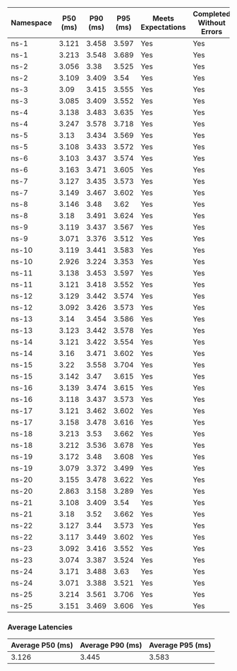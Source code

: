 | Namespace | P50 (ms) | P90 (ms) | P95 (ms) | Meets Expectations | Completed Without Errors |
|-----------|----------|----------|----------|--------------------|--------------------------|
| ns-1 | 3.121 | 3.458 | 3.597 | Yes | Yes |
| ns-1 | 3.213 | 3.548 | 3.689 | Yes | Yes |
| ns-2 | 3.056 | 3.38 | 3.525 | Yes | Yes |
| ns-2 | 3.109 | 3.409 | 3.54 | Yes | Yes |
| ns-3 | 3.09 | 3.415 | 3.555 | Yes | Yes |
| ns-3 | 3.085 | 3.409 | 3.552 | Yes | Yes |
| ns-4 | 3.138 | 3.483 | 3.635 | Yes | Yes |
| ns-4 | 3.247 | 3.578 | 3.718 | Yes | Yes |
| ns-5 | 3.13 | 3.434 | 3.569 | Yes | Yes |
| ns-5 | 3.108 | 3.433 | 3.572 | Yes | Yes |
| ns-6 | 3.103 | 3.437 | 3.574 | Yes | Yes |
| ns-6 | 3.163 | 3.471 | 3.605 | Yes | Yes |
| ns-7 | 3.127 | 3.435 | 3.573 | Yes | Yes |
| ns-7 | 3.149 | 3.467 | 3.602 | Yes | Yes |
| ns-8 | 3.146 | 3.48 | 3.62 | Yes | Yes |
| ns-8 | 3.18 | 3.491 | 3.624 | Yes | Yes |
| ns-9 | 3.119 | 3.437 | 3.567 | Yes | Yes |
| ns-9 | 3.071 | 3.376 | 3.512 | Yes | Yes |
| ns-10 | 3.119 | 3.441 | 3.583 | Yes | Yes |
| ns-10 | 2.926 | 3.224 | 3.353 | Yes | Yes |
| ns-11 | 3.138 | 3.453 | 3.597 | Yes | Yes |
| ns-11 | 3.121 | 3.418 | 3.552 | Yes | Yes |
| ns-12 | 3.129 | 3.442 | 3.574 | Yes | Yes |
| ns-12 | 3.092 | 3.426 | 3.573 | Yes | Yes |
| ns-13 | 3.14 | 3.454 | 3.586 | Yes | Yes |
| ns-13 | 3.123 | 3.442 | 3.578 | Yes | Yes |
| ns-14 | 3.121 | 3.422 | 3.554 | Yes | Yes |
| ns-14 | 3.16 | 3.471 | 3.602 | Yes | Yes |
| ns-15 | 3.22 | 3.558 | 3.704 | Yes | Yes |
| ns-15 | 3.142 | 3.47 | 3.615 | Yes | Yes |
| ns-16 | 3.139 | 3.474 | 3.615 | Yes | Yes |
| ns-16 | 3.118 | 3.437 | 3.573 | Yes | Yes |
| ns-17 | 3.121 | 3.462 | 3.602 | Yes | Yes |
| ns-17 | 3.158 | 3.478 | 3.616 | Yes | Yes |
| ns-18 | 3.213 | 3.53 | 3.662 | Yes | Yes |
| ns-18 | 3.212 | 3.536 | 3.678 | Yes | Yes |
| ns-19 | 3.172 | 3.48 | 3.608 | Yes | Yes |
| ns-19 | 3.079 | 3.372 | 3.499 | Yes | Yes |
| ns-20 | 3.155 | 3.478 | 3.622 | Yes | Yes |
| ns-20 | 2.863 | 3.158 | 3.289 | Yes | Yes |
| ns-21 | 3.108 | 3.409 | 3.54 | Yes | Yes |
| ns-21 | 3.18 | 3.52 | 3.662 | Yes | Yes |
| ns-22 | 3.127 | 3.44 | 3.573 | Yes | Yes |
| ns-22 | 3.117 | 3.449 | 3.602 | Yes | Yes |
| ns-23 | 3.092 | 3.416 | 3.552 | Yes | Yes |
| ns-23 | 3.074 | 3.387 | 3.524 | Yes | Yes |
| ns-24 | 3.171 | 3.488 | 3.63 | Yes | Yes |
| ns-24 | 3.071 | 3.388 | 3.521 | Yes | Yes |
| ns-25 | 3.214 | 3.561 | 3.706 | Yes | Yes |
| ns-25 | 3.151 | 3.469 | 3.606 | Yes | Yes |

### Average Latencies
| Average P50 (ms) | Average P90 (ms) | Average P95 (ms) |
|------------------|------------------|------------------|
| 3.126 | 3.445 | 3.583 |
